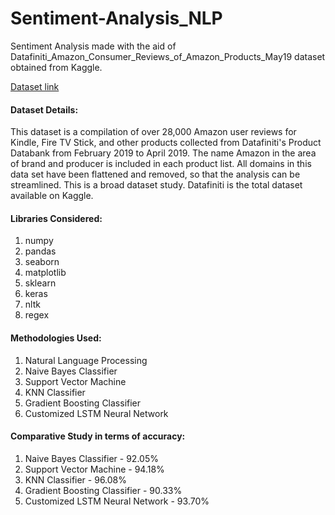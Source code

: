 # Sentiment-Analysis_NLP
Sentiment Analysis made with the aid of Datafiniti_Amazon_Consumer_Reviews_of_Amazon_Products_May19 dataset obtained from Kaggle.

[Dataset link](https://www.kaggle.com/datafiniti/consumer-reviews-of-amazon-products?select=Datafiniti_Amazon_Consumer_Reviews_of_Amazon_Products_May19.csv)

#### Dataset Details:
This dataset is a compilation of over 28,000 Amazon user reviews for Kindle, Fire TV Stick, and other products collected from Datafiniti's Product Databank from February 2019 to April 2019. The name Amazon in the area of brand and producer is included in each product list. All domains in this data set have been flattened and removed, so that the analysis can be streamlined. This is a broad dataset study. Datafiniti is the total dataset available on Kaggle.

#### Libraries Considered:
1. numpy
2. pandas
3. seaborn
4. matplotlib
5. sklearn
6. keras
7. nltk
8. regex


#### Methodologies Used:
1. Natural Language Processing
2. Naive Bayes Classifier
3. Support Vector Machine
4. KNN Classifier
5. Gradient Boosting Classifier
6. Customized LSTM Neural Network


#### Comparative Study in terms of accuracy:
1. Naive Bayes Classifier - 92.05%
2. Support Vector Machine - 94.18%
3. KNN Classifier - 96.08%
4. Gradient Boosting Classifier - 90.33%
5. Customized LSTM Neural Network - 93.70%
